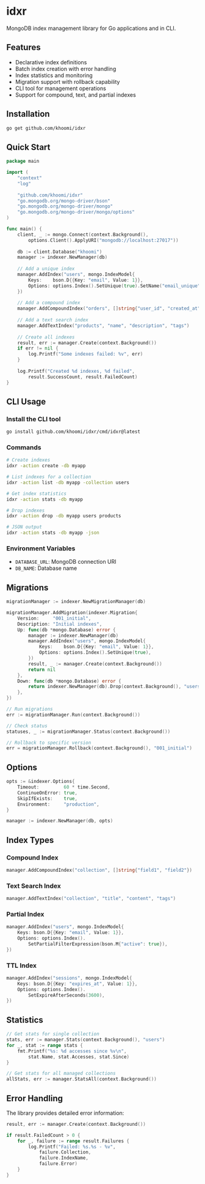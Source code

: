 # idxr

MongoDB index management library for Go applications and in CLI.

## Features

- Declarative index definitions
- Batch index creation with error handling
- Index statistics and monitoring
- Migration support with rollback capability
- CLI tool for management operations
- Support for compound, text, and partial indexes

## Installation

```bash
go get github.com/khoomi/idxr
```

## Quick Start

```go
package main

import (
    "context"
    "log"
    
    "github.com/khoomi/idxr"
    "go.mongodb.org/mongo-driver/bson"
    "go.mongodb.org/mongo-driver/mongo"
    "go.mongodb.org/mongo-driver/mongo/options"
)

func main() {
    client, _ := mongo.Connect(context.Background(), 
        options.Client().ApplyURI("mongodb://localhost:27017"))
    
    db := client.Database("khoomi")
    manager := indexer.NewManager(db)
    
    // Add a unique index
    manager.AddIndex("users", mongo.IndexModel{
        Keys:    bson.D{{Key: "email", Value: 1}},
        Options: options.Index().SetUnique(true).SetName("email_unique"),
    })
    
    // Add a compound index
    manager.AddCompoundIndex("orders", []string{"user_id", "created_at"})
    
    // Add a text search index
    manager.AddTextIndex("products", "name", "description", "tags")
    
    // Create all indexes
    result, err := manager.Create(context.Background())
    if err != nil {
        log.Printf("Some indexes failed: %v", err)
    }
    
    log.Printf("Created %d indexes, %d failed", 
        result.SuccessCount, result.FailedCount)
}
```

## CLI Usage

### Install the CLI tool

```bash
go install github.com/khoomi/idxr/cmd/idxr@latest
```

### Commands

```bash
# Create indexes
idxr -action create -db myapp

# List indexes for a collection
idxr -action list -db myapp -collection users

# Get index statistics
idxr -action stats -db myapp

# Drop indexes
idxr -action drop -db myapp users products

# JSON output
idxr -action stats -db myapp -json
```

### Environment Variables

- `DATABASE_URL`: MongoDB connection URI
- `DB_NAME`: Database name

## Migrations

```go
migrationManager := indexer.NewMigrationManager(db)

migrationManager.AddMigration(indexer.Migration{
    Version:     "001_initial",
    Description: "Initial indexes",
    Up: func(db *mongo.Database) error {
        manager := indexer.NewManager(db)
        manager.AddIndex("users", mongo.IndexModel{
            Keys:    bson.D{{Key: "email", Value: 1}},
            Options: options.Index().SetUnique(true),
        })
        result, _ := manager.Create(context.Background())
        return nil
    },
    Down: func(db *mongo.Database) error {
        return indexer.NewManager(db).Drop(context.Background(), "users")
    },
})

// Run migrations
err := migrationManager.Run(context.Background())

// Check status
statuses, _ := migrationManager.Status(context.Background())

// Rollback to specific version
err = migrationManager.Rollback(context.Background(), "001_initial")
```

## Options

```go
opts := &indexer.Options{
    Timeout:         60 * time.Second,
    ContinueOnError: true,
    SkipIfExists:    true,
    Environment:     "production",
}

manager := indexer.NewManager(db, opts)
```

## Index Types

### Compound Index
```go
manager.AddCompoundIndex("collection", []string{"field1", "field2"})
```

### Text Search Index
```go
manager.AddTextIndex("collection", "title", "content", "tags")
```

### Partial Index
```go
manager.AddIndex("users", mongo.IndexModel{
    Keys: bson.D{{Key: "email", Value: 1}},
    Options: options.Index().
        SetPartialFilterExpression(bson.M{"active": true}),
})
```

### TTL Index
```go
manager.AddIndex("sessions", mongo.IndexModel{
    Keys: bson.D{{Key: "expires_at", Value: 1}},
    Options: options.Index().
        SetExpireAfterSeconds(3600),
})
```

## Statistics

```go
// Get stats for single collection
stats, err := manager.Stats(context.Background(), "users")
for _, stat := range stats {
    fmt.Printf("%s: %d accesses since %v\n", 
        stat.Name, stat.Accesses, stat.Since)
}

// Get stats for all managed collections
allStats, err := manager.StatsAll(context.Background())
```

## Error Handling

The library provides detailed error information:

```go
result, err := manager.Create(context.Background())

if result.FailedCount > 0 {
    for _, failure := range result.Failures {
        log.Printf("Failed: %s.%s - %v", 
            failure.Collection, 
            failure.IndexName, 
            failure.Error)
    }
}
```
